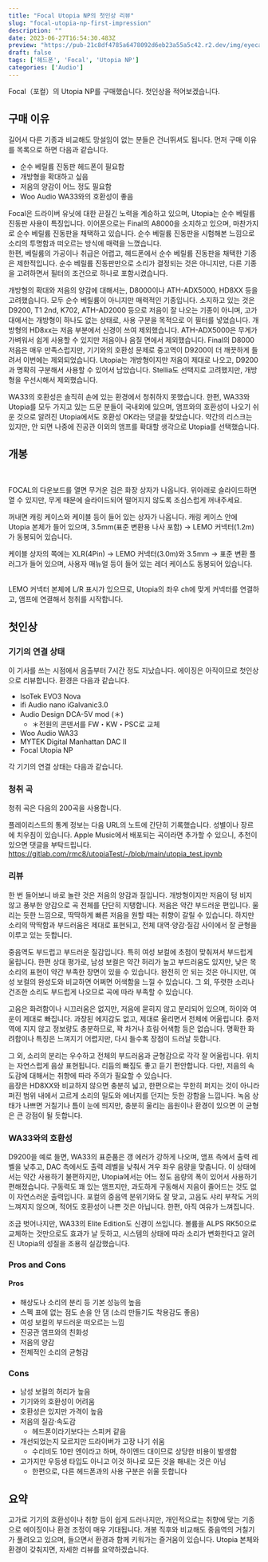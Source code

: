 ```yaml
---
title: "Focal Utopia NP의 첫인상 리뷰"
slug: "focal-utopia-np-first-impression"
description: ""
date: 2023-06-27T16:54:30.483Z
preview: "https://pub-21c8df4785a6478092d6eb23a55a5c42.r2.dev/img/eyecatch/utopiaNP.webp"
draft: false
tags: ['헤드폰', 'Focal', 'Utopia NP']
categories: ['Audio']
---
```


<p>Focal（포컬）의 Utopia NP를 구매했습니다. 첫인상을 적어보겠습니다.</p><h2 id="h855de0a4df">구매 이유</h2><p>길어서 다른 기종과 비교해도 망설임이 없는 분들은 건너뛰셔도 됩니다. 먼저 구매 이유를 목록으로 하면 다음과 같습니다.</p><ul><li>순수 베릴륨 진동판 헤드폰이 필요함</li><li>개방형을 확대하고 싶음</li><li>저음의 양감이 어느 정도 필요함</li><li>Woo Audio WA33와의 호환성이 좋음</li></ul><p>Focal은 드라이버 유닛에 대한 끈질긴 노력을 계승하고 있으며, Utopia는 순수 베릴륨 진동판 사용이 특징입니다. 이어폰으로는 Final의 A8000을 소지하고 있으며, 마찬가지로 순수 베릴륨 진동판을 채택하고 있습니다. 순수 베릴륨 진동판을 시험해본 느낌으로 소리의 투명함과 떠오르는 방식에 매력을 느꼈습니다.<br>한편, 베릴륨의 가공이나 취급은 어렵고, 헤드폰에서 순수 베릴륨 진동판을 채택한 기종은 제한적입니다. 순수 베릴륨 진동판만으로 소리가 결정되는 것은 아니지만, 다른 기종을 고려하면서 필터의 조건으로 하나로 포함시켰습니다.</p><p>개방형의 확대와 저음의 양감에 대해서는, D8000이나 ATH-ADX5000, HD8XX 등을 고려했습니다. 모두 순수 베릴륨이 아니지만 매력적인 기종입니다. 소지하고 있는 것은 D9200, T1 2nd, K702, ATH-AD2000 등으로 저음이 잘 나오는 기종이 아니며, 고가대에서는 개방형이 하나도 없는 상태로, 사용 구분을 목적으로 이 필터를 넣었습니다. 개방형의 HD8xx는 저음 부분에서 신경이 쓰여 제외했습니다. ATH-ADX5000은 무게가 가벼워서 쉽게 사용할 수 있지만 저음이나 음질 면에서 제외했습니다. Final의 D8000 저음은 매우 만족스럽지만, 기기와의 호환성 문제로 중고역이 D9200이 더 깨끗하게 들려서 이번에는 제외되었습니다. Utopia는 개방형이지만 저음이 제대로 나오고, D9200과 명확히 구분해서 사용할 수 있어서 남았습니다. Stellia도 선택지로 고려했지만, 개방형을 우선시해서 제외했습니다.</p><p>WA33의 호환성은 솔직히 손에 있는 환경에서 청취하지 못했습니다. 한편, WA33와 Utopia를 모두 가지고 있는 드문 분들이 국내외에 있으며, 앰프와의 호환성이 나오기 쉬운 것으로 알려진 Utopia에서도 호환성 OK라는 댓글을 찾았습니다. 약간의 리스크는 있지만, 안 되면 나중에 진공관 이외의 앰프를 확대할 생각으로 Utopia를 선택했습니다.</p><h2 id="hbe48d8969f">개봉</h2><p><br></p><p>FOCAL의 다운보드를 열면 무거운 검은 화장 상자가 나옵니다. 위아래로 슬라이드하면 열 수 있지만, 무게 때문에 슬라이드되어 떨어지지 않도록 조심스럽게 꺼내주세요.</p><p>꺼내면 캐링 케이스와 케이블 등이 들어 있는 상자가 나옵니다. 캐링 케이스 안에 Utopia 본체가 들어 있으며, 3.5mm(표준 변환용 나사 포함) → LEMO 커넥터(1.2m)가 동봉되어 있습니다.</p><p>케이블 상자의 쪽에는 XLR(4Pin) → LEMO 커넥터(3.0m)와 3.5mm → 표준 변환 플러그가 들어 있으며, 사용자 매뉴얼 등이 들어 있는 레더 케이스도 동봉되어 있습니다.</p><p></p><p><br>LEMO 커넥터 본체에 L/R 표시가 있으므로, Utopia의 좌우 ch에 맞게 커넥터를 연결하고, 앰프에 연결해서 청취를 시작합니다.</p><p></p><h2 id="h43061dbf45">첫인상</h2><h3 id="h2febcff5c2">기기의 연결 상태</h3><p>이 기사를 쓰는 시점에서 음출부터 7시간 정도 지났습니다. 에이징은 아직이므로 첫인상으로 리뷰합니다. 환경은 다음과 같습니다.</p><ul><li>IsoTek EVO3 Nova</li><li>ifi Audio nano iGalvanic3.0</li><li>Audio Design DCA-5V mod (＊)<ul><li>＊전원의 콘덴서를 FW・KW・PSC로 교체</li></ul></li><li>Woo Audio WA33</li><li>MYTEK Digital Manhattan DAC II</li><li>Focal Utopia NP</li></ul><p>각 기기의 연결 상태는 다음과 같습니다.</p><h3 id="hd7f2092c8a">청취 곡</h3><p>청취 곡은 다음의 200곡을 사용합니다.</p><p>플레이리스트의 통계 정보는 다음 URL의 노트에 간단히 기록했습니다. 성별이나 장르에 치우침이 있습니다. Apple Music에서 배포되는 곡이라면 추가할 수 있으니, 추천이 있으면 댓글을 부탁드립니다.<br><a href="https://gitlab.com/rmc8/utopiaTest/-/blob/main/utopia_test.ipynb">https://gitlab.com/rmc8/utopiaTest/-/blob/main/utopia_test.ipynb</a></p><h3 id="habecbf1f8d">리뷰</h3><p>한 번 들어보니 바로 놀란 것은 저음의 양감과 질입니다. 개방형이지만 저음이 텅 비지 않고 풍부한 양감으로 곡 전체를 단단히 지탱합니다. 저음은 약간 부드러운 편입니다. 울리는 듯한 느낌으로, 딱딱하게 빠른 저음을 원할 때는 취향이 갈릴 수 있습니다. 하지만 소리의 딱딱함과 부드러움은 제대로 표현되고, 전체 대역·양감·질감 사이에서 잘 균형을 이루고 있는 듯합니다.</p><p>중음역도 부드럽고 부드러운 질감입니다. 특히 여성 보컬에 초점이 맞춰져서 부드럽게 울립니다. 한편 상대 평가로, 남성 보컬은 약간 허리가 높고 부드러움도 있지만, 낮은 목소리의 표현이 약간 부족한 장면이 있을 수 있습니다. 완전히 안 되는 것은 아니지만, 여성 보컬의 완성도와 비교하면 어쩌면 어색함을 느낄 수 있습니다. 그 외, 뚜렷한 소리나 건조한 소리도 부드럽게 나오므로 곡에 따라 부족할 수 있습니다.</p><p>고음은 화려함이나 시끄러움은 없지만, 저음에 묻히지 않고 분리되어 있으며, 하이와 여운이 제대로 빠집니다. 과장된 에지감도 없고, 제대로 울리면서 전체에 어울립니다. 중저역에 지지 않고 정보량도 충분하므로, 꽉 차거나 흐림·어색함 등은 없습니다. 명확한 화려함이나 특징은 느껴지기 어렵지만, 다시 들수록 장점이 드러날 듯합니다.</p><p>그 외, 소리의 분리는 우수하고 전체의 부드러움과 균형감으로 각각 잘 어울립니다. 위치는 자연스럽게 음상 표현됩니다. 리듬의 빠짐도 좋고 듣기 편안합니다. 다만, 저음의 속도감에 대해서는 취향에 따라 주의가 필요할 수 있습니다.<br>음장은 HD8XX와 비교하지 않으면 충분히 넓고, 한편으로는 무한히 퍼지는 것이 아니라 퍼진 범위 내에서 고르게 소리의 밀도와 에너지를 던지는 듯한 강함을 느낍니다. 녹음 상태가 나쁘면 거칠기나 틈이 눈에 띄지만, 충분히 울리는 음원이나 환경이 있으면 이 균형은 큰 강점이 될 듯합니다.</p><h3 id="h0332d2639c">WA33와의 호환성</h3><p>D9200을 예로 들면, WA33의 표준품은 갱 에러가 강하게 나오며, 앰프 측에서 출력 레벨을 낮추고, DAC 측에서도 출력 레벨을 낮춰서 겨우 좌우 음량을 맞춥니다. 이 상태에서는 약간 사용하기 불편하지만, Utopia에서는 어느 정도 음량의 폭이 있어서 사용하기 편해졌습니다. 구동력도 꽤 있는 앰프지만, 과도하게 구동해서 저음이 줄어드는 것도 없이 자연스러운 출력입니다. 포컬의 중음역 분위기와도 잘 맞고, 고음도 샤리 부착도 거의 느껴지지 않으며, 적어도 호환성이 나쁜 것은 아닙니다. 한편, 아직 여유가 느껴집니다.</p><p>조금 벗어나지만, WA33의 Elite Edition도 신경이 쓰입니다. 볼륨을 ALPS RK50으로 교체하는 것만으로도 효과가 날 듯하고, 시스템의 상태에 따라 소리가 변화한다고 알려진 Utopia의 성질을 조용히 실감했습니다.</p><h3 id="he3d17f8542">Pros and Cons</h3><h4 id="hae36b5012a">Pros</h4><ul><li>해상도나 소리의 분리 등 기본 성능의 높음</li><li>스펙 표에 없는 점도 손을 안 댐 (소리 만들기도 착용감도 좋음)</li><li>여성 보컬의 부드러운 떠오르는 느낌</li><li>진공관 앰프와의 친화성</li><li>저음의 양감</li><li>전체적인 소리의 균형감</li></ul><h3 id="hb08f050077">Cons</h3><ul><li>남성 보컬의 허리가 높음</li><li>기기와의 호환성이 어려움</li><li>호환성은 있지만 가격이 높음</li><li>저음의 질감·속도감<ul><li>헤드폰이라기보다는 스피커 같음</li></ul></li><li>개선되었는지 모르지만 드라이버가 고장 나기 쉬움<ul><li>수리비도 10만 엔이라고 하며, 하이엔드 대이므로 상당한 비용이 발생함</li></ul></li><li>고가지만 우등생 타입도 아니고 이것 하나로 모든 것을 해내는 것은 아님<ul><li>한편으로, 다른 헤드폰과의 사용 구분은 쉬울 듯합니다</li></ul></li></ul><h2 id="ha214098e44">요약</h2><p>고가로 기기의 호환성이나 취향 등이 쉽게 드러나지만, 개인적으로는 취향에 맞는 기종으로 에이징이나 환경 조정이 매우 기대됩니다. 개봉 직후와 비교해도 중음역의 거칠기가 풀려오고 있으며, 들으면서 환경과 함께 키워가는 즐거움이 있습니다. Utopia 본체와 환경이 갖춰지면, 자세한 리뷰를 요약하겠습니다.</p>